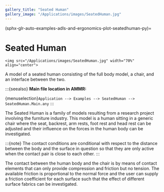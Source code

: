 ```yaml
---
gallery_title: "Seated Human"
gallery_image: "/Applications/images/SeatedHuman.jpg"
---
```

(sphx-glr-auto-examples-adls-and-ergonomics-plot-seatedhuman-py)=

# Seated Human


````{sidebar}
<img src="/Applications/images/SeatedHuman.jpg" width="70%" align="center">

````

A model of a seated human consisting of the full body model, a chair, and an
interface between the two.


:::{seealso}
**Main file location in AMMR:**

{menuselection}`Application --> Examples --> SeatedHuman -->
SeatedHuman.Main.any`
:::

The Seated Human is a family of models resulting from a
research project involving the furniture industry. This
model is a human sitting in a generic chair where the seat,
backrest, arm rests, foot rest and head rest can be adjusted
and their influence on the forces in the human body can be
investigated.

:::{note}
The contact conditions are conditional with
respect to the distance between the body and the surface
in question so that they are only active when the contact
pair is close to each other.
:::

The contact between the human body and the chair is by means
of contact elements that can only provide compression and
friction but no tension. The available friction is proportional
to the normal force and the user can supply a friction
coefficient for each surface such that the effect of different
surface fabrics can be investigated.

